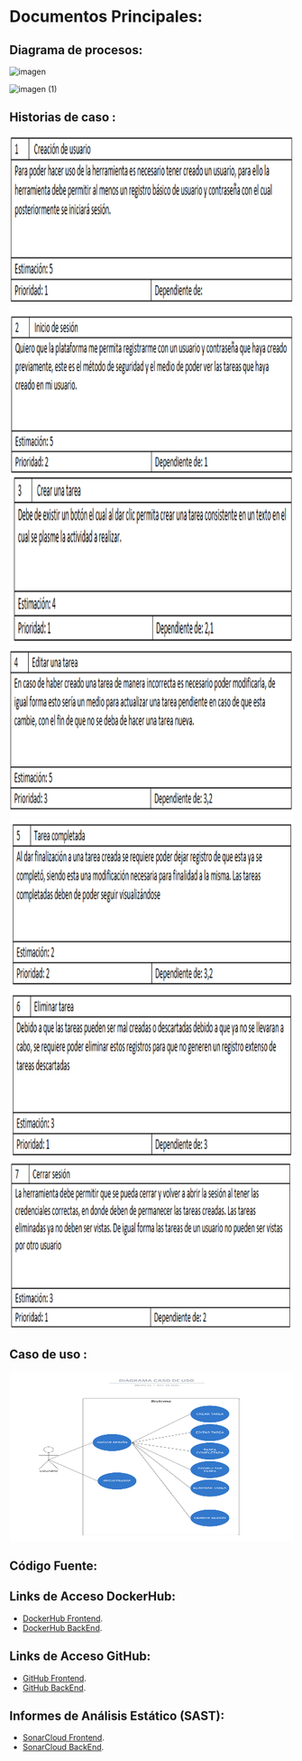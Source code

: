 
# **Documentos Principales:**

## **Diagrama de procesos:** 

![imagen](https://github.com/user-attachments/assets/5cf6d815-6c86-4c54-880d-82039e21c9cf)

<img width="669" alt="imagen (1)" src="https://github.com/user-attachments/assets/d66ff543-f8dd-426d-a79a-83d47cdffd50" />

## **Historias de caso :** 

<img src="IMAGENES/historia 1.png" alt="tres" width="800" height="300">
<img src="IMAGENES/historia 2.png" alt="tres" width="800" height="300">
<img src="IMAGENES/historia 3.png" alt="tres" width="800" height="300">
<img src="IMAGENES/historia 4.png" alt="tres" width="800" height="300">
<img src="IMAGENES/historia 5.png" alt="tres" width="800" height="300">
<img src="IMAGENES/historia 6.png" alt="tres" width="800" height="300">
<img src="IMAGENES/historia 7.png" alt="tres" width="800" height="300">

## **Caso de uso :**
<img src="IMAGENES/CASO DE USO.png" alt="tres" width="800" height="300">


## **Código Fuente:**

  ## **Links de Acceso DockerHub:**
 * [DockerHub Frontend](https://hub.docker.com/r/zanemasters98/task-manager-frontend). 
 * [DockerHub BackEnd](https://hub.docker.com/r/zanemasters98/gestiondetareasback).

 ## **Links de Acceso GitHub:**
  * [GitHub Frontend](https://github.com/AngelRod-cyber/TaskFrontend-grupo5/blob/main/README.md).  
  * [GitHub BackEnd](https://github.com/AngelRod-cyber/TaskBackend-grupo5/blob/main/README.md).


## **Informes de Análisis Estático (SAST):**
  * [SonarCloud Frontend](https://sonarcloud.io/project/overview?id=AngelRod-cyber_TaskFrontend-grupo5).  
  * [SonarCloud BackEnd](https://sonarcloud.io/project/overview?id=AngelRod-cyber_TaskBackend-grupo5).
